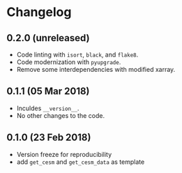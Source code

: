 # Changelog

## 0.2.0 (unreleased)

- Code linting with `isort`, `black`, and `flake8`.
- Code modernization with `pyupgrade`.
- Remove some interdependencies with modified xarray.


## 0.1.1 (05 Mar 2018)

 - Inculdes `__version__`.
 - No other changes to the code.

## 0.1.0 (23 Feb 2018)

- Version freeze for reproducibility
- add ``get_cesm`` and ``get_cesm_data`` as template